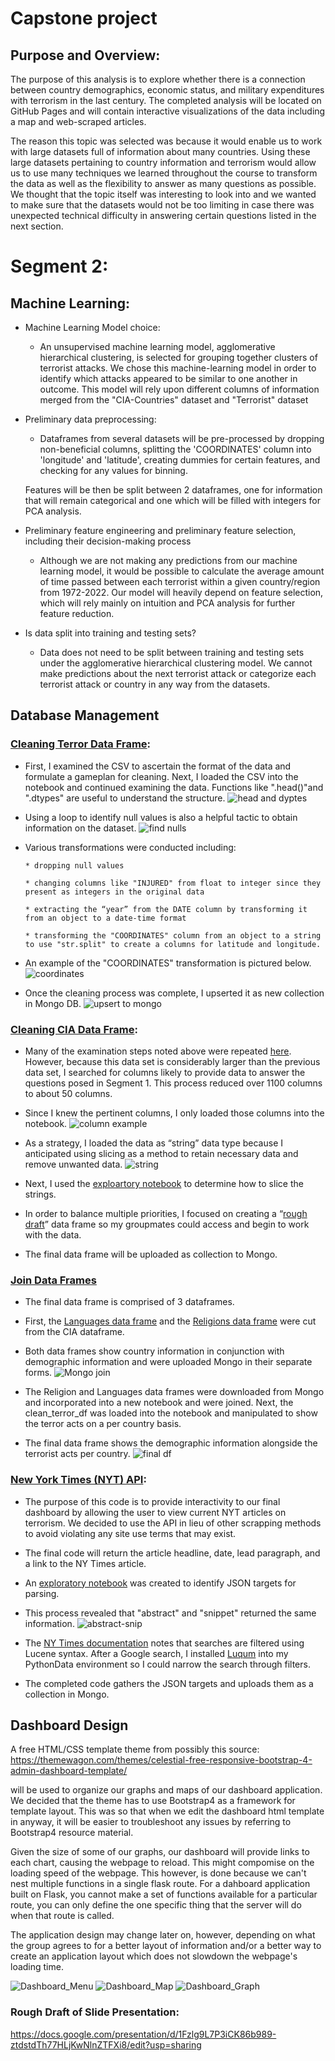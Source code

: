 # Capstone project

## Purpose and Overview:
The purpose of this analysis is to explore whether there is a connection between country demographics, economic status, and military expenditures with terrorism in the last century. The completed analysis will be located on GitHub Pages and will contain interactive visualizations of the data including a map and web-scraped articles.

The reason this topic was selected was because it would enable us to work with large datasets full of information about many countries. Using these large datasets pertaining to country information and terrorism would allow us to use many techniques we learned throughout the course to transform the data as well as the flexibility to answer as many questions as possible. We thought that the topic itself was interesting to look into and we wanted to make sure that the datasets would not be too limiting in case there was unexpected technical difficulty in answering certain questions listed in the next section.

# Segment 2:

## Machine Learning:

* Machine Learning Model choice:
    * An unsupervised machine learning model, agglomerative hierarchical clustering, is selected for grouping together clusters of terrorist attacks. We chose this machine-learning model in order to identify which attacks appeared to be similar to one another in outcome. This model will rely upon different columns of information merged from the "CIA-Countries" dataset and "Terrorist" dataset 

* Preliminary data preprocessing:
    * Dataframes from several datasets will be pre-processed by dropping non-beneficial columns, splitting the 'COORDINATES' column into 'longitude' and 'latitude', creating dummies for certain features, and checking for any values for binning.

    Features will be then be split between 2 dataframes, one for information that will remain categorical and one which will be filled with integers for PCA analysis.

* Preliminary feature engineering and preliminary feature selection, including their decision-making process
    * Although we are not making any predictions from our machine learning model, it would be possible to calculate the average amount of time passed between  each terrorist within a given country/region from 1972-2022. Our model will heavily depend on feature selection, which will rely mainly on intuition and PCA analysis for further feature reduction.

* Is data split into training and testing sets?
    * Data does not need to be split between training and testing sets under the agglomerative hierarchical clustering model. We cannot make predictions about the next terrorist attack or categorize each terrorist attack or country in any way from the datasets. 

## Database Management

### [Cleaning Terror Data Frame](https://github.com/namin1993/Capstone_Project/blob/Lauren_week_2/cleaning_terror_df.ipynb): 

* First, I examined the CSV to ascertain the format of the data and formulate a gameplan for cleaning.  Next, I loaded the CSV into the notebook and continued examining the data.  Functions like ".head()"and ".dtypes" are useful to understand the structure.
![head and dyptes](https://github.com/namin1993/Capstone_Project/blob/Lauren_week_2/lauren_resources_week_2/head%20and%20dytpes.png)

* Using a loop to identify null values is also a helpful tactic to obtain information on the dataset.
![find nulls](https://github.com/namin1993/Capstone_Project/blob/Lauren_week_2/lauren_resources_week_2/find%20nulls.png)

* Various transformations were conducted including:

      * dropping null values
			
      * changing columns like "INJURED" from float to integer since they present as integers in the original data
         
      * extracting the “year” from the DATE column by transforming it from an object to a date-time format 
        
      * transforming the "COORDINATES" column from an object to a string to use "str.split" to create a columns for latitude and longitude.   
                      
* An example of the "COORDINATES" transformation is pictured below.
![coordinates](https://github.com/namin1993/Capstone_Project/blob/Lauren_week_2/lauren_resources_week_2/coordinates.png)

* Once the cleaning process was complete, I upserted it as new collection in Mongo DB.
![upsert to mongo](https://github.com/namin1993/Capstone_Project/blob/Lauren_week_2/lauren_resources_week_2/upsert%20to%20mongo.png)


### [Cleaning CIA Data Frame](https://github.com/namin1993/Capstone_Project/blob/Lauren_week_2/segment_2_data_clean/clean_cia_v5.ipynb):

* Many of the examination steps noted above were repeated [here](https://github.com/namin1993/Capstone_Project/blob/Lauren_week_2/segment_2_data_clean/clean_cia_df_explore.ipynb). However, because this data set is considerably larger than the previous data set, I searched for columns likely to provide data to answer the questions posed in Segment 1.  This process reduced over 1100 columns to about 50 columns.

* Since I knew the pertinent columns,  I only loaded those columns into the notebook.
![column example]( https://github.com/namin1993/Capstone_Project/blob/Lauren_week_2/lauren_resources_week_2/cia%20column%20names.png)

* As a strategy, I loaded the data as “string” data type because I anticipated using slicing as a method to retain necessary data and remove unwanted data.
![string]( https://github.com/namin1993/Capstone_Project/blob/Lauren_week_2/lauren_resources_week_2/loaded%20as%20string.png)

* Next, I used the [exploartory notebook](https://github.com/namin1993/Capstone_Project/blob/Lauren_week_2/segment_2_data_clean/clean_cia_df_explore.ipynb) to determine how to slice the strings.

* In order to balance multiple priorities, I focused on creating a “[rough draft](https://github.com/namin1993/Capstone_Project/blob/Lauren_week_2/segment_2_data_clean/first_pass_clean_cia.csv)” data frame so my groupmates could access and begin to work with the data.

* The final data frame will be uploaded as collection to Mongo.  

### [Join Data Frames](https://github.com/namin1993/Capstone_Project/blob/Lauren_week_2/segment_2_join_dfs/cia_join_lang_relig.ipynb)

* The final data frame is comprised of 3 dataframes.

* First, the [Languages data frame](https://github.com/namin1993/Capstone_Project/blob/Lauren_week_2/segment_2_join_dfs/cia_language.ipynb) and the [Religions data frame](https://github.com/namin1993/Capstone_Project/blob/Lauren_week_2/segment_2_join_dfs/cia_religion.ipynb) were cut from the CIA dataframe.  

* Both data frames show country information in conjunction with demographic information and   were uploaded Mongo in their separate forms.
![Mongo join](https://github.com/namin1993/Capstone_Project/blob/Lauren_week_2/lauren_resources_week_2/mongo_join.png)

* The Religion and Languages data frames were downloaded from Mongo and incorporated into a new notebook and were joined.  Next, the clean_terror_df was loaded into the notebook and manipulated to show the terror acts on a per country basis.   

* The final data frame shows the demographic information alongside the terrorist acts per country.
![final df](https://github.com/namin1993/Capstone_Project/blob/Lauren_week_2/lauren_resources_week_2/join%20df%20example.png)



### [New York Times (NYT) API](https://github.com/namin1993/Capstone_Project/blob/Lauren_week_2/segment_2_api/nyt_api_v_final.ipynb):

*  The purpose of this code is to provide interactivity to our final dashboard by allowing the user to view current NYT articles on terrorism.  We decided to use the API in lieu of other scrapping methods to avoid violating any site use terms that may exist. 

* The final code will return the article headline, date, lead paragraph, and a link to the NY Times article.

* An [exploratory notebook](https://github.com/namin1993/Capstone_Project/blob/Lauren_week_2/segment_2_api/nyt_api_explore_json.ipynb) was created to identify JSON targets for parsing.

* This process revealed that "abstract" and "snippet" returned the same information.
![abstract-snip](https://github.com/namin1993/Capstone_Project/blob/Lauren_week_2/lauren_resources_week_2/abstract%20and%20snippet.png)

* The [NY Times documentation](https://developer.nytimes.com/docs/articlesearch-product/1/overview) notes that searches are filtered using Lucene syntax. After a Google search, I installed [Luqum](https://luqum.readthedocs.io/en/latest/about.html) into my PythonData environment so I could narrow the search through filters.

* The completed code gathers the JSON targets and uploads them as a collection in Mongo.

## Dashboard Design

A free HTML/CSS template theme from possibly this source: https://themewagon.com/themes/celestial-free-responsive-bootstrap-4-admin-dashboard-template/

will be used to organize our graphs and maps of our dashboard application. We decided that the theme has to use Bootstrap4 as a framework for template layout. This was so that when we edit the dashboard html template in anyway, it will be easier to troubleshoot any issues by referring to Bootstrap4 resource material.

Given the size of some of our graphs, our dashboard will provide links to each chart, causing the webpage to reload. This might compomise on the loading speed of the webpage. This however, is done because we can't nest multiple functions in a single flask route. For a dahboard application built on Flask, you cannot make a set of functions available for a particular route, you can only define the one specific thing that the server will do when that route is called. 

The application design may change later on, however, depending on what the group agrees to for a better layout of information and/or a better way to create an application layout which does not slowdown the webpage's loading time.

![Dashboard_Menu](https://github.com/namin1993/Capstone_Project/blob/Dashboard%20Images/Dashboard_1.png)
![Dashboard_Map](https://github.com/namin1993/Capstone_Project/blob/Dashboard%20Images/Dashboard_2.png)
![Dashboard_Graph](https://github.com/namin1993/Capstone_Project/blob/Dashboard%20Images/Dashboard_3.png)

### Rough Draft of Slide Presentation:
https://docs.google.com/presentation/d/1Fzlg9L7P3iCK86b989-ztdstdTh77HLjKwNlnZTFXi8/edit?usp=sharing
